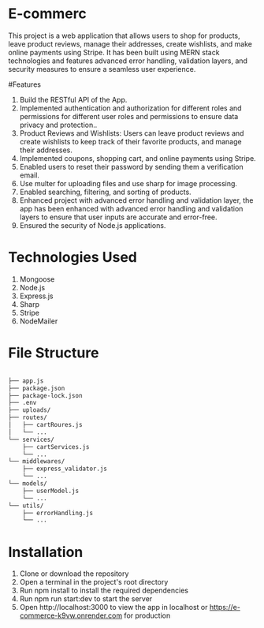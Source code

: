 # E-commerc
This project is a web application that allows users to shop for products, leave product reviews, manage their addresses, create wishlists, and make online payments using Stripe. It has been built using MERN stack technologies and features advanced error handling, validation layers, and security measures to ensure a seamless user experience.



#Features
1. Build the RESTful API of the App.
2. Implemented authentication and authorization for different roles and permissions for different user roles and permissions to ensure data privacy and protection..
4. Product Reviews and Wishlists: Users can leave product reviews and create wishlists to keep track of their favorite products, and manage their addresses.
5. Implemented coupons, shopping cart, and online payments using Stripe.
6. Enabled users to reset their password by sending them a verification email.
7. Use multer for uploading files and use sharp for image processing.
8. Enabled searching, filtering, and sorting of products.
9. Enhanced project with advanced error handling and validation layer, the app has been enhanced with advanced error handling and validation layers to ensure that user inputs are accurate and error-free.
10. Ensured the security of Node.js applications.


# Technologies Used
1. Mongoose
2. Node.js
3. Express.js
4. Sharp
5. Stripe
7. NodeMailer


# File Structure

```bash

├── app.js  
├── package.json
├── package-lock.json
├── .env
├── uploads/
├── routes/
│   ├── cartRoures.js
│   └── ...
└── services/
    ├── cartServices.js
    └── ...
└── middlewares/
    ├── express_validator.js
    └── ...
└── models/
    ├── userModel.js
    └── ...
└── utils/
    ├── errorHandling.js
    └── ...
```


# Installation
1. Clone or download the repository
2. Open a terminal in the project's root directory
3. Run npm install to install the required dependencies
4. Run npm run start:dev to start the server
5. Open http://localhost:3000 to view the app in localhost or https://e-commerce-k9vw.onrender.com for production

